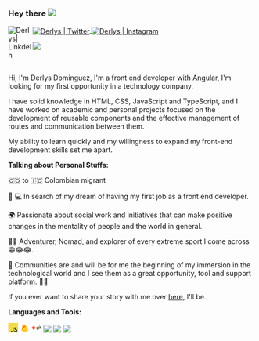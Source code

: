 
### Hey there <img src="https://media.giphy.com/media/hvRJCLFzcasrR4ia7z/giphy.gif" width="25px">

<a href="https://twitter.com/derlys_paola">
  <img align="center" alt="Derlys | Twitter" width="50px" src="https://img.icons8.com/ios-filled/50/FFFFFF/twitterx--v1.png" />
</a>

<a href="https://www.linkedin.com/in/derlysdominguez">
  <img align="left" alt="Derlys| LinkdeIn" width="50px" src="https://img.icons8.com/ios-filled/50/FFFFFF/linkedin.png" />
</a>

<a href="https://dev.to/derlys">
  <img align="center" alt="Derlys | Instagram" width="50px" src="https://img.icons8.com/ios-filled/50/FFFFFF/blog.png" />
</a>

![](file:///Users/derlys/Documents/marca%20personal/redes%20sociales/youtube/plantilla%20baner%201.svg)

<br />

Hi, I'm Derlys Dominguez, I'm a front end developer with Angular, I'm looking for my first opportunity in a technology company.

I have solid knowledge in HTML, CSS, JavaScript and TypeScript, and I have worked on academic and personal projects focused on the development of reusable components and the effective management of routes and communication between them.

My ability to learn quickly and my willingness to expand my front-end development skills set me apart.


**Talking about Personal Stuffs:**

🇨🇴 to 🇮🇨 Colombian migrant 

👩 💻 In search of my dream of having my first job as a front end developer.

🌍 Passionate about social work and initiatives that can make positive changes in the mentality of people and the world in general.

💪🏽 Adventurer, Nomad, and explorer of every extreme sport I come across 😁😂😂.

👥 Communities are and will be for me the beginning of my immersion in the technological world and I see them as a great opportunity, tool and support platform. 💪🏽

If you ever want to share your story with me over [here,](https://twitter.com/derlys_paola) I'll be.

**Languages and Tools:**

<code><img height="20" src="https://raw.githubusercontent.com/github/explore/80688e429a7d4ef2fca1e82350fe8e3517d3494d/topics/javascript/javascript.png"></code>
<code><img height="20" src="https://raw.githubusercontent.com/github/explore/80688e429a7d4ef2fca1e82350fe8e3517d3494d/topics/firebase/firebase.png"></code>
<code><img height="20" src="https://raw.githubusercontent.com/github/explore/80688e429a7d4ef2fca1e82350fe8e3517d3494d/topics/git/git.png"></code>
<code><img height="20" src="https://img.icons8.com/color/48/000000/angularjs.png"/></code>
<code><img height="20" src="https://img.icons8.com/color/48/000000/html-5.png"/></code>
<code><img height="20" src="https://img.icons8.com/color/48/000000/css3.png"/></code>
